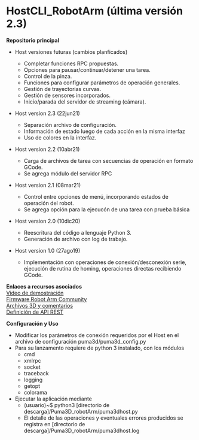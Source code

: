# HostCLI_RobotArm (última versión 2.3)
**Repositorio principal**
* Host versiones futuras (cambios planficados)
  - Completar funciones RPC propuestas.
  - Opciones para pausar/continuar/detener una tarea.
  - Control de la pinza.
  - Funciones para configurar parámetros de operación generales.
  - Gestión de trayectorias curvas.
  - Gestión de sensores incorporados.
  - Inicio/parada del servidor de streaming (cámara).

* Host version 2.3 (22jun21)
  - Separación archivo de configuración.
  - Información de estado luego de cada acción en la misma interfaz
  - Uso de colores en la interfaz.

* Host version 2.2 (10abr21)
  - Carga de archivos de tarea con secuencias de operación en formato GCode.
  - Se agrega módulo del servidor RPC

* Host version 2.1 (08mar21)
  - Control entre opciones de menú, incorporando estados de operación del robot.
  - Se agrega opción para la ejecucón de una tarea con prueba básica

* Host version 2.0 (10dic20)
  - Reescritura del código a lenguaje Python 3.
  - Generación de archivo con log de trabajo.

* Host version 1.0 (27ago19)
  - Implementación con operaciones de conexión/desconexión serie, ejecución de rutina de homing, operaciones directas recibiendo GCode.

**Enlaces a recursos asociados**</br>
[Video de demostración]()</br>
[Firmware Robot Arm Community](https://www-20sfactory.com/robot/resource#firmware)</br>
[Archivos 3D y comentarios](https://www.thingiverse.com/puma_3d/designs)</br>
[Definición de API REST]()</br>

**Configuración y Uso**
* Modificar los parámetros de conexión requeridos por el Host en el archivo de configuración puma3d/puma3d_config.py
* Para su lanzamento requiere de python 3 instalado, con los módulos
  - cmd
  - xmlrpc
  - socket
  - traceback
  - logging
  - getopt
  - colorama
* Ejecutar la aplicación mediante
  - (usuario)~$ python3 [directorio de descarga]/Puma3D_robotArm/puma3dhost.py
  - El detalle de las operaciones y eventuales errores producidos se registra en [directorio de descarga]/Puma3D_robotArm/puma3dhost.log
